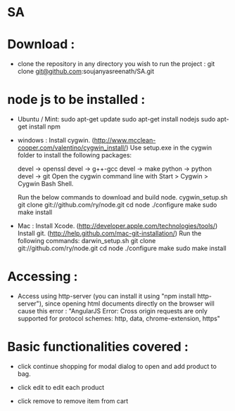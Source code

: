 # SA

# Download :

 - clone the repository in any directory you wish to run the project : git clone git@github.com:soujanyasreenath/SA.git

# node js to be installed :

 - Ubuntu / Mint: 
	sudo apt-get update
	sudo apt-get install nodejs
	sudo apt-get install npm

 - windows :
 	Install cygwin. (http://www.mcclean-cooper.com/valentino/cygwin_install/)
	Use setup.exe in the cygwin folder to install the following packages:

	devel → openssl
	devel → g++-gcc
	devel → make
	python → python
	devel → git
	Open the cygwin command line with Start > Cygwin > Cygwin Bash Shell.

	Run the below commands to download and build node.
	cygwin_setup.sh
	git clone git://github.com/ry/node.git
	cd node
	./configure
	make
	sudo make install

 - Mac :
 	Install Xcode. (http://developer.apple.com/technologies/tools/)
	Install git. (http://help.github.com/mac-git-installation/)
	Run the following commands:
	darwin_setup.sh
	git clone git://github.com/ry/node.git
	cd node
	./configure
	make
	sudo make install

# Accessing :

- Access using http-server (you can install it using "npm install http-server"), since opening html documents directly on the browser will cause this error : "AngularJS Error: Cross origin requests are only supported for protocol schemes: http, data, chrome-extension, https"

# Basic functionalities covered :

 - click continue shopping for modal dialog to open and add product to bag.

 - click edit to edit each product

 - click remove to remove item from cart

